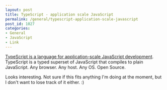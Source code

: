 ```yaml
---
layout: post
title: TypeScript - application scale JavaScript
permalink: /general/typescript-application-scale-javascript
post_id: 1027
categories:
- General
- JavaScript
- Link
---
```


[TypeScript is a language for application-scale JavaScript development](http://www.typescriptlang.org/).
TypeScript is a typed superset of JavaScript that compiles to plain JavaScript.
Any browser. Any host. Any OS. Open Source.

Looks interesting. Not sure if this fits anything I'm doing at the moment, but I don't want to lose track of it either. :)
